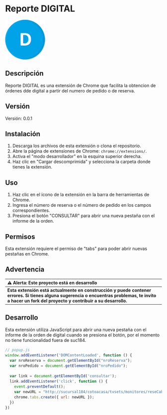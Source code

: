 # Reporte DIGITAL

![Icono](https://raw.githubusercontent.com/LucasAMoralesRomero/reporte-digital/main/report.png)

## Descripción
Reporte DIGITAL es una extensión de Chrome que facilita la obtencion de órdenes dde digital a partir del numero de pedido o de reserva.

## Versión
Versión: 0.0.1

## Instalación
1. Descarga los archivos de esta extensión o clona el repositorio.
2. Abre la página de extensiones de Chrome: `chrome://extensions/`.
3. Activa el "modo desarrollador" en la esquina superior derecha.
4. Haz clic en "Cargar descomprimida" y selecciona la carpeta donde tienes la extensión.

## Uso
1. Haz clic en el ícono de la extensión en la barra de herramientas de Chrome.
2. Ingresa el número de reserva o el número de pedido en los campos correspondientes.
3. Presiona el botón "CONSULTAR" para abrir una nueva pestaña con el informe de la orden.

## Permisos
Esta extensión requiere el permiso de "tabs" para poder abrir nuevas pestañas en Chrome.

## Advertencia
| :warning: Alerta: Este proyecto está en desarrollo          |
|:---------------------------|
| **Esta extensión está actualmente en construcción y puede contener errores. Si tienes alguna sugerencia o encuentras problemas, te invito a hacer un fork del proyecto y contribuir a su desarrollo.**

## Desarrollo
Esta extensión utiliza JavaScript para abrir una nueva pestaña con el informe de la orden de digital cuando se presiona el botón, por el momento no tiene funcionalidad fuera de suc184.

```javascript
// popup.js
window.addEventListener('DOMContentLoaded', function () {
  var nroReserva = document.getElementById("nroReserva");
  var nroPedido = document.getElementById("nroPedido");

  var link = document.getElementById('consultar');
  link.addEventListener('click', function () {
    event.preventDefault();
    var newURL = "http://sucursal184/cotoacasa/tvsets/monitores/reseCabeceraCD.asp?fReservaDesde=19%2F12%2F2000&fReservaHasta=19%2F12%2F2050&fCompraDesde=&fCompraHasta=&idEstadoReserva=&idReserva=" + nroReserva.value + "&idPedido=" + nroPedido.value + "&idPlu=&idCampoOrden=0&orden=";
    chrome.tabs.create({ url: newURL });
  })
})